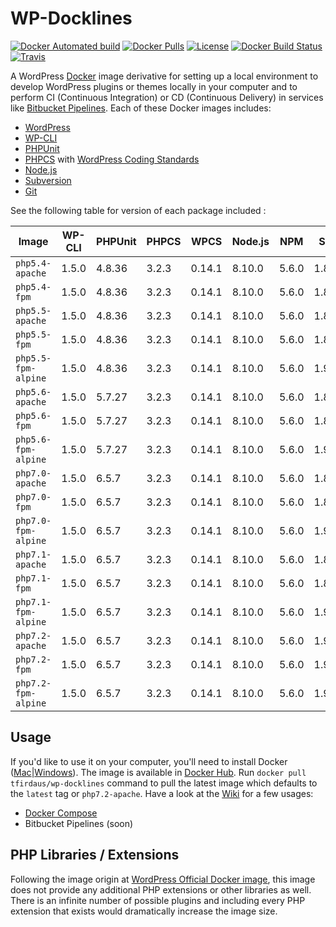 # WP-Docklines

[![Docker Automated build](https://img.shields.io/docker/automated/tfirdaus/wp-docklines.svg?style=flat-square)](https://hub.docker.com/r/tfirdaus/wp-docklines/) [![Docker Pulls](https://img.shields.io/docker/pulls/tfirdaus/wp-docklines.svg?style=flat-square)](https://hub.docker.com/r/tfirdaus/wp-docklines/) [![License](https://img.shields.io/github/license/tfirdaus/wp-docklines.svg?style=flat-square)](https://github.com/tfirdaus/wp-docklines) [![Docker Build Status](https://img.shields.io/docker/build/tfirdaus/wp-docklines.svg?style=flat-square)](https://hub.docker.com/r/tfirdaus/wp-docklines/) [![Travis](https://img.shields.io/travis/tfirdaus/wp-docklines.svg?style=flat-square)](https://travis-ci.org/tfirdaus/wp-docklines)

A WordPress [Docker](https://www.docker.com/) image derivative for setting up a local environment to develop WordPress plugins or themes locally in your computer and to perform CI (Continuous Integration) or CD (Continuous Delivery) in services like [Bitbucket Pipelines](https://bitbucket.org/product/features/pipelines). Each of these Docker images includes:

- [WordPress](https://wordpress.org/download/)
- [WP-CLI](http://wp-cli.org/)
- [PHPUnit](https://phpunit.de/)
- [PHPCS](https://github.com/squizlabs/PHP_CodeSniffer) with [WordPress Coding Standards](https://github.com/WordPress-Coding-Standards/WordPress-Coding-Standards)
- [Node.js](https://nodejs.org/en/)
- [Subversion](https://subversion.apache.org/)
- [Git](https://git-scm.com/)

See the following table for version of each package included :

| Image | WP-CLI | PHPUnit | PHPCS | WPCS | Node.js | NPM | SVN | Git |
| --- | --- | --- | --- | --- | --- | --- | --- | --- |
| `php5.4-apache`     | 1.5.0 | 4.8.36 | 3.2.3 | 0.14.1 | 8.10.0 | 5.6.0 | 1.8.10 | 2.1.4  |
| `php5.4-fpm`        | 1.5.0 | 4.8.36 | 3.2.3 | 0.14.1 | 8.10.0 | 5.6.0 | 1.8.10 | 2.1.4  |
| `php5.5-apache`     | 1.5.0 | 4.8.36 | 3.2.3 | 0.14.1 | 8.10.0 | 5.6.0 | 1.8.10 | 2.1.4  |
| `php5.5-fpm`        | 1.5.0 | 4.8.36 | 3.2.3 | 0.14.1 | 8.10.0 | 5.6.0 | 1.8.10 | 2.1.4  |
| `php5.5-fpm-alpine` | 1.5.0 | 4.8.36 | 3.2.3 | 0.14.1 | 8.10.0 | 5.6.0 | 1.9.7  | 2.8.6  |
| `php5.6-apache`     | 1.5.0 | 5.7.27 | 3.2.3 | 0.14.1 | 8.10.0 | 5.6.0 | 1.8.10 | 2.1.4  |
| `php5.6-fpm`        | 1.5.0 | 5.7.27 | 3.2.3 | 0.14.1 | 8.10.0 | 5.6.0 | 1.8.10 | 2.1.4  |
| `php5.6-fpm-alpine` | 1.5.0 | 5.7.27 | 3.2.3 | 0.14.1 | 8.10.0 | 5.6.0 | 1.9.7  | 2.8.6  |
| `php7.0-apache`     | 1.5.0 | 6.5.7  | 3.2.3 | 0.14.1 | 8.10.0 | 5.6.0 | 1.8.10 | 2.1.4  |
| `php7.0-fpm`        | 1.5.0 | 6.5.7  | 3.2.3 | 0.14.1 | 8.10.0 | 5.6.0 | 1.8.10 | 2.1.4  |
| `php7.0-fpm-alpine` | 1.5.0 | 6.5.7  | 3.2.3 | 0.14.1 | 8.10.0 | 5.6.0 | 1.9.7  | 2.8.6  |
| `php7.1-apache`     | 1.5.0 | 6.5.7  | 3.2.3 | 0.14.1 | 8.10.0 | 5.6.0 | 1.8.10 | 2.1.4  |
| `php7.1-fpm`        | 1.5.0 | 6.5.7  | 3.2.3 | 0.14.1 | 8.10.0 | 5.6.0 | 1.8.10 | 2.1.4  |
| `php7.1-fpm-alpine` | 1.5.0 | 6.5.7  | 3.2.3 | 0.14.1 | 8.10.0 | 5.6.0 | 1.9.7  | 2.8.6  |
| `php7.2-apache`     | 1.5.0 | 6.5.7  | 3.2.3 | 0.14.1 | 8.10.0 | 5.6.0 | 1.9.5  | 2.11.0 |
| `php7.2-fpm`        | 1.5.0 | 6.5.7  | 3.2.3 | 0.14.1 | 8.10.0 | 5.6.0 | 1.9.5  | 2.11.0 |
| `php7.2-fpm-alpine` | 1.5.0 | 6.5.7  | 3.2.3 | 0.14.1 | 8.10.0 | 5.6.0 | 1.9.7  | 2.13.5 |

## Usage

If you'd like to use it on your computer, you'll need to install Docker ([Mac](https://www.docker.com/docker-mac)|[Windows](https://www.docker.com/docker-windows)). The image is available in [Docker Hub](https://hub.docker.com/). Run `docker pull tfirdaus/wp-docklines` command to pull the latest image which defaults to the `latest` tag or `php7.2-apache`. Have a look at the [Wiki](https://github.com/tfirdaus/wp-docklines/wiki) for a few usages:

- [Docker Compose](https://github.com/tfirdaus/wp-docklines/wiki/Docker-Compose)
- Bitbucket Pipelines (soon)

## PHP Libraries / Extensions

Following the image origin at [WordPress Official Docker image](https://hub.docker.com/_/wordpress/), this image does not provide any additional PHP extensions or other libraries as well. There is an infinite number of possible plugins and including every PHP extension that exists would dramatically increase the image size.
